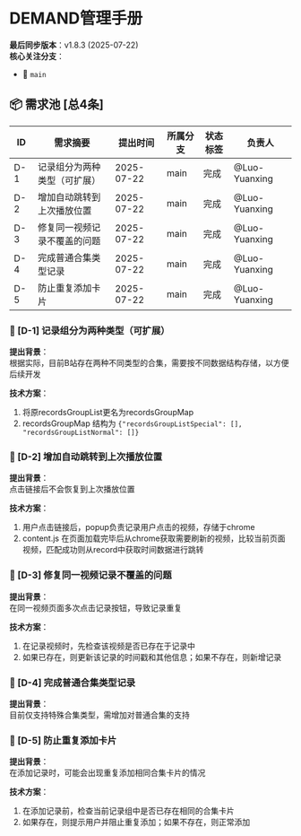 # DEMAND管理手册  
**最后同步版本**：v1.8.3 (2025-07-22)  
**核心关注分支**：
- 🌱 `main`

## 📦 需求池 [总4条]
| ID    | 需求摘要                   | 提出时间   | 所属分支 | 状态标签    | 负责人 |
|-------|---------------------------|------------|---------|------------|--------|
| D-1   | 记录组分为两种类型（可扩展）| 2025-07-22 | main    | 完成         | @Luo-Yuanxing |
| D-2   | 增加自动跳转到上次播放位置  | 2025-07-22 | main    | 完成         | @Luo-Yuanxing |
| D-3   | 修复同一视频记录不覆盖的问题| 2025-07-22 | main    | 完成         | @Luo-Yuanxing |
| D-4   | 完成普通合集类型记录        | 2025-07-22 | main    | 完成       | @Luo-Yuanxing |
| D-5   | 防止重复添加卡片            | 2025-07-22 | main    | 完成       | @Luo-Yuanxing |
### 🔖 [D-1] 记录组分为两种类型（可扩展）
**提出背景**：  
根据实际，目前B站存在两种不同类型的合集，需要按不同数据结构存储，以方便后续开发

**技术方案**：  
1. 将原recordsGroupList更名为recordsGroupMap
2. recordsGroupMap 结构为 `{"recordsGroupListSpecial": [], "recordsGroupListNormal": []}`

### 🔖 [D-2] 增加自动跳转到上次播放位置
**提出背景**：  
点击链接后不会恢复到上次播放位置

**技术方案**：  
1. 用户点击链接后，popup负责记录用户点击的视频，存储于chrome
2. content.js 在页面加载完毕后从chrome获取需要刷新的视频，比较当前页面视频，匹配成功则从record中获取时间数据进行跳转

### 🔖 [D-3] 修复同一视频记录不覆盖的问题
**提出背景**：  
在同一视频页面多次点击记录按钮，导致记录重复

**技术方案**：  
1. 在记录视频时，先检查该视频是否已存在于记录中
2. 如果已存在，则更新该记录的时间戳和其他信息；如果不存在，则新增记录

### 🔖 [D-4] 完成普通合集类型记录
**提出背景**：  
目前仅支持特殊合集类型，需增加对普通合集的支持

### 🔖 [D-5] 防止重复添加卡片
**提出背景**：  
在添加记录时，可能会出现重复添加相同合集卡片的情况

**技术方案**：  
1. 在添加记录前，检查当前记录组中是否已存在相同的合集卡片
2. 如果存在，则提示用户并阻止重复添加；如果不存在，则正常添加